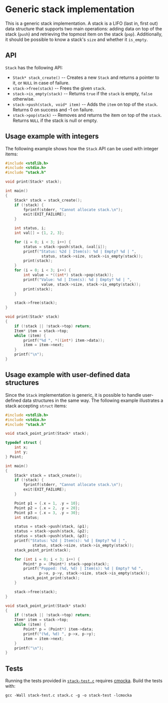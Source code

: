 # Generic stack implementation

This is a generic stack implementation. A stack is a LIFO (last in, first out) data structure that supports two main operations: adding data on top of the stack (`push`) and retrieving the topmost item on the stack (`pop`). Additionally, it should be possible to know a stack's `size` and whether it `is_empty`. 

## API

`Stack` has the following API:
* `Stack* stack_create()` -- Creates a new `Stack` and returns a pointer to it, or `NULL` in case of failure.
* `stack->free(stack)` -- Frees the given `stack`.
* `stack->is_empty(stack)` -- Returns `true` if the `stack` is empty, `false` otherwise.
* `stack->push(stack, void* item)` -- Adds the `item` on top of the `stack`. Returns 0 on success and -1 on failure.
* `stack->pop(stack)` -- Removes and returns the item on top of the `stack`. Returns `NULL` if the stack is null or empty.

## Usage example with integers

The following example shows how the `Stack` API can be used with integer items:

```c
#include <stdlib.h>
#include <stdio.h>
#include "stack.h"

void print(Stack* stack);

int main()
{
    Stack* stack = stack_create();
    if (!stack) {
        fprintf(stderr, "Cannot allocate stack.\n");
        exit(EXIT_FAILURE);
    }

    int status, i;
    int val[] = {1, 2, 3};

    for (i = 0; i < 3; i++) {
        status = stack->push(stack, &val[i]);
        printf("Status: %2d | Item(s): %d | Empty? %d | ",
                status, stack->size, stack->is_empty(stack));
        print(stack);
    }
    for (i = 0; i < 3; i++) {
        int value = *((int*) stack->pop(stack));
        printf("Value: %d | Item(s): %d | Empty? %d | ",
                value, stack->size, stack->is_empty(stack));
        print(stack);
    }

    stack->free(stack);
}

void print(Stack* stack)
{
    if (!stack || !stack->top) return;
    Item* item = stack->top;
    while (item) {
        printf("%d ", *((int*) item->data));
        item = item->next;
    }
    printf("\n");
}
```

## Usage example with user-defined data structures

Since the `Stack` implementation is generic, it is possible to handle user-defined data structures in the same way. The following example illustrates a stack accepting `struct` items:

```c
#include <stdlib.h>
#include <stdio.h>
#include "stack.h"

void stack_point_print(Stack* stack);

typedef struct {
    int x;
    int y;
} Point;

int main()
{
    Stack* stack = stack_create();
    if (!stack) {
        fprintf(stderr, "Cannot allocate stack.\n");
        exit(EXIT_FAILURE);
    }

    Point p1 = {.x = 1, .y = 10};
    Point p2 = {.x = 2, .y = 20};
    Point p3 = {.x = 3, .y = 30};
    int status;

    status = stack->push(stack, &p1);
    status = stack->push(stack, &p2);
    status = stack->push(stack, &p3);
    printf("Status: %2d | Item(s): %d | Empty? %d | ",
            status, stack->size, stack->is_empty(stack));
    stack_point_print(stack);

    for (int i = 0; i < 3; i++) {
        Point* p = (Point*) stack->pop(stack);
        printf("Popped: (%d, %d) | Item(s): %d | Empty? %d ",
               p->x, p->y, stack->size, stack->is_empty(stack));
        stack_point_print(stack);
    }

    stack->free(stack);
}

void stack_point_print(Stack* stack)
{
    if (!stack || !stack->top) return;
    Item* item = stack->top;
    while (item) {
        Point* p = (Point*) item->data;
        printf("(%d, %d) ", p->x, p->y);
        item = item->next;
    }
    printf("\n");
}
```


## Tests

Running the tests provided in [`stack-test.c`](https://github.com/alexandra-zaharia/cdslib/blob/master/Stack/stack-test.c) requires [cmocka](https://cmocka.org). Build the tests with:

```
gcc -Wall stack-test.c stack.c -g -o stack-test -lcmocka
```
